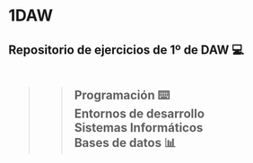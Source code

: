 # 1DAW

<h2>
Repositorio de ejercicios de 1º de DAW 💻<br><br>

>> Programación ⌨️<br>
>> Entornos de desarrollo<br>
>> Sistemas Informáticos<br>
>> Bases de datos 📊

